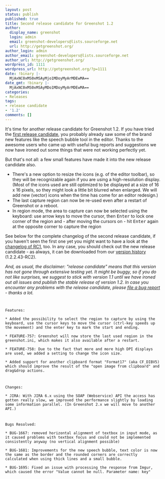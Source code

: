 ```yaml
---
layout: post
status: publish
published: true
title: Second release candidate for Greenshot 1.2
author:
  display_name: greenshot
  login: admin
  email: greenshot-developers@lists.sourceforge.net
  url: http://getgreenshot.org/
author_login: admin
author_email: greenshot-developers@lists.sourceforge.net
author_url: http://getgreenshot.org/
wordpress_id: 1111
wordpress_url: http://getgreenshot.org/?p=1111
date: !binary |-
  MjAxNC0xMS0xMSAyMjo1MDoyMyArMDEwMA==
date_gmt: !binary |-
  MjAxNC0xMS0xMSAyMDo1MDoyMyArMDEwMA==
categories:
- Releases
tags:
- release candidate
- '1.2'
comments: []
---
```

<p>It's time for another release candidate for Greenshot 1.2. If you have tried the <a href="/2014/09/18/release-candidate-for-greenshot-1-2-available/">first release candidate</a>, you probably already saw some of the brand new features like the speech bubble tool in the editor. Thanks to the awesome users who came up with useful bug reports and suggestions we now have ironed out some things that were not working perfectly yet.</p>
<p>But that's not all: a few small features have made it into the new release candidate also. </p>
<ul>
<li>There's a new option to resize the icons (e.g. of the editor toolbar), so they will be recognizable again if you are using a high-resolution display. (Most of the icons used are still optimized to be displayed at a size of 16 x 16 pixels, so they might look a little bit blurred when enlarged. We will add new (vector) icons when the time has come for an editor redesign.)</li>
<li>The last capture region can now be re-used even after a restart of Greenshot or a reboot.</li>
<li>In region mode, the area to capture can now be selected using the keyboard: use arrow keys to move the cursor, then <kbd>Enter</kbd> to lock one corner of the region and - after moving the cursors on - hit <kbd>Enter</kbd> again at the opposite corner to capture the region</li>
</ul>
<p>See below for the complete changelog of the second release candidate, if you haven't seen the first one yet you might want to have a look at the <a href="/2014/09/18/release-candidate-for-greenshot-1-2-available/">changelog of RC1</a>, too. In any case, you should check out the new release candidate - as always, it can be downloaded from our <a href="/version-history/">version history</a> (1.2.2.43-RC2).</p>
<p><em>And, as usual, the disclaimer: "release candidate" means that this version has not gone through extensive testing yet. It might be buggy, so if you do not like surprises, we suggest to stick with version 1.1 until we have ironed out all issues and publish the stable release of version 1.2. In case you encounter any problems with the release candidate, please <a href="getgreenshot.org/tickets/">file a bug report</a> - thanks a lot.</em></p>
<p><code><br />
Features:<br />
* Added the possibility to select the region to capture by using the keyboard, use the cursor keys to move the cursor (ctrl-key speeds up the movement) and the enter key to mark the start and ending.<br />
* FEATURE-757: Greenshot will now store the last used region in the greenshot.ini, which makes it also available after a restart.<br />
* FEATURE-758: Due to the fact that more and more high DPI displays are used, we added a setting to change the icon size.<br />
* Added support for another clipboard format "Format17" (aka CF_DIBV5) which should improve the result of the "open image from clipboard" and drag&drop actions.</p>
<p>Changes:<br />
* JIRA: With JIRA 6.x using the SOAP (Webservice) API the access has gotten really slow, we improved the performance slightly by loading some information parallel. (In Greenshot 2.x we will move to another API.)</p>
<p>Bugs Resolved:<br />
* BUG-1667: removed horizontal alignment of textbox in input mode, as it caused problems with textbox focus and could not be implemented consistently anyway (no vertical alignment possible)<br />
* BUG-1681: Improvements for the new speech bubble, text color is now the same as the border and the rounded corners are correctly calculated when using thick lines and a small bubble.<br />
* BUG-1695: Fixed an issue with processing the response from Imgur, which caused the error "Value cannot be null. Parameter name: key"</p>
<p></code></p>
